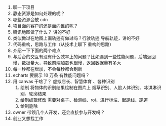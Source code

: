 1. 聊一下项目
2. 静态资源是如何处理的呢？
3. 哪些资源会放 cdn
4. 项目面向客户的还是面向谁的呢？
5. 腾讯地图做了什么？ 讲的不好
6. 类似做过在地图上画轨迹有做过吗？行驶轨迹 导航轨迹，讲的不好
7. 代码重构，思路与工作（从技术上聊下 重构的思路）
8. 介绍一下下面的两个难点
9. 与后台的交互有没有什么效率上的问题？比如遇到一些性能问题，后端返回慢，数据量大，导致前端加载也很慢，返回数据量有多大
10. 每一秒都在增加，不会每秒都会刷新
11. echarts 要展示 10 万条 有性能问题吗？
12. 用 canvas 干啥了？ 虚拟店长、智慧体育 、各种识别
    1. 绘制 将物体的识别结果绘制在图片上 烟草识别、人脸人体识别、冰淇淋识别、轮廓结果
    2. 绘制编辑修改 需要对桌子、检测线、roi、进行标注、起跑线、跑道
    3. 绘制删除
13. owner 带领几个人开发，还会直接参与开发吗？
14. 创业又想找工作
